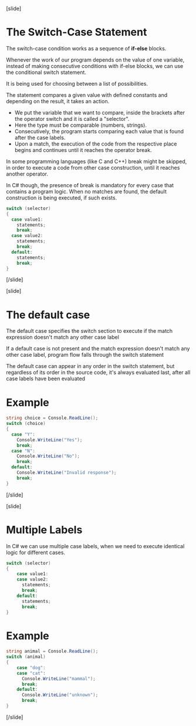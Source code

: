 [slide]
# The Switch-Case Statement
The switch-case condition works as a sequence of **if-else** blocks. 

Whenever the work of our program depends on the value of one variable, instead of making consecutive conditions with if-else blocks, we can use the conditional switch statement. 

It is being used for choosing between a list of possibilities. 

The statement compares a given value with defined constants and depending on the result, it takes an action.

 - We put the variable that we want to compare, inside the brackets after the operator switch and it is called a "selector". 
 - Here the type must be comparable (numbers, strings). 
 - Consecutively, the program starts comparing each value that is found after the case labels. 
 - Upon a match, the execution of the code from the respective place begins and continues until it reaches the operator break. 

In some programming languages (like C and C++) break might be skipped, in order to execute a code from other case construction, until it reaches another operator. 

In C# though, the presence of break is mandatory for every case that contains a program logic. When no matches are found, the default construction is being executed, if such exists.

```csharp
switch (selector)
{
  case value1:
    statements;
    break;
  case value2:
    statements;
    break;
  default:
    statements;
    break;
}
```
[/slide]

[slide]
# The default case
The default case specifies the switch section to execute if the match expression doesn't match any other case label

If a default case is not present and the match expression doesn't match any other case label, program flow falls through the switch statement

The default case can appear in any order in the switch statement, but regardless of its order in the source code, it's always evaluated last, after all case labels have been evaluated

# Example
```csharp
string choice = Console.ReadLine();
switch (choice)
{
  case "Y":
    Console.WriteLine("Yes");
    break;
  case "N":
    Console.WriteLine("No");
    break;
  default:
    Console.WriteLine("Invalid response");
    break;
}
```
[/slide]

[slide]
# Multiple Labels
In C# we can use multiple case labels, when we need to execute identical logic for different cases. 

```csharp
switch (selector)
{
    case value1:
    case value2:
      statements;
      break;
    default:
      statements; 
      break;
}
```

# Example
```csharp
string animal = Console.ReadLine();
switch (animal)
{
    case "dog":
    case "cat":
      Console.WriteLine("mammal");
      break;
    default:
      Console.WriteLine("unknown"); 
      break;
}
```
[/slide]
